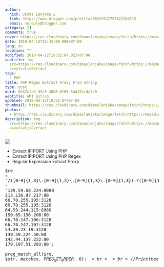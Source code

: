 ```yaml
---
author:
  nick: Dimas Lanjaka 2
  link: https://www.blogger.com/profile/08197822797622284515
  email: noreply@blogger.com
category: []
comments: true
cover: https://res.cloudinary.com/dimaslanjaka/image/fetch/https://mazadie.files.wordpress.com/2012/03/regex.jpg
date: 2018-04-12T19:43:00.000+07:00
lang: en
location: ""
modified: 2018-04-12T19:52:07.922+07:00
subtitle: img
  src=https://res.cloudinary.com/dimaslanjaka/image/fetch/https://mazadie.files.wordpress.com/2012/03/regex.jpg
  /><ul><li>Extract
tags:
  - PHP
title: PHP Regex Extract Proxy From String
type: post
uuid: 0b37cfa2-42c5-4888-8f05-5ad12ecdc2e9
webtitle: WMI Gitlab
updated: 2018-04-12T19:52:07+07:00
thumbnail: https://res.cloudinary.com/dimaslanjaka/image/fetch/https://mazadie.files.wordpress.com/2012/03/regex.jpg
photos:
  - https://res.cloudinary.com/dimaslanjaka/image/fetch/https://mazadie.files.wordpress.com/2012/03/regex.jpg
description: img
  src=https://res.cloudinary.com/dimaslanjaka/image/fetch/https://mazadie.files.wordpress.com/2012/03/regex.jpg
  /><ul><li>Extract
---
```


<img src="https://res.cloudinary.com/dimaslanjaka/image/fetch/https://mazadie.files.wordpress.com/2012/03/regex.jpg"><ul><li>Extract IP:PORT Using PHP</li><li>Extract IP:PORT Using PHP Regex</li><li>Regular Expression Extract Proxy</li></ul> <pre onclick="this.focus();this.select()">$re = '/([0-9]{1,3}\.[0-9]{1,3}\.[0-9]{1,3}\.[0-9]{1,3}):?([0-9]{1,6})?/m';<br>$str = '139.59.68.234:8080<br>213.136.87.217:80<br>66.70.255.195:3128<br>66.70.255.195:3128<br>64.90.244.115:8080<br>159.65.156.208:80<br>66.70.147.196:3128<br>66.70.147.197:3128<br>54.39.23.19:3128<br>139.59.224.50:80<br>142.44.137.222:80<br>179.107.51.203:80';<br><br>preg_match_all($re, $str, $matches, PREG_SET_ORDER, 0);<br><br>// Print the entire match result<br>var_dump($matches);<br></pre><script>document.querySelectorAll("pre,code");
  pretext.forEach(function (el) {
    el.classList.toggle("notranslate", true);
  });</script><script>document.querySelectorAll("pre,code");
  pretext.forEach(function (el) {
    el.classList.toggle("notranslate", true);
  });</script><script>document.querySelectorAll("pre,code");
  pretext.forEach(function (el) {
    el.classList.toggle("notranslate", true);
  });</script>